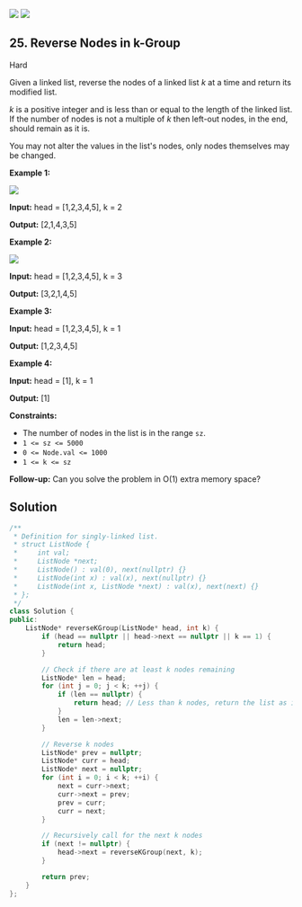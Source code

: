 [![](https://img.shields.io/github/stars/javadev/LeetCode-in-All?label=Stars&style=flat-square)](https://github.com/javadev/LeetCode-in-All)
[![](https://img.shields.io/github/forks/javadev/LeetCode-in-All?label=Fork%20me%20on%20GitHub%20&style=flat-square)](https://github.com/javadev/LeetCode-in-All/fork)

## 25\. Reverse Nodes in k-Group

Hard

Given a linked list, reverse the nodes of a linked list _k_ at a time and return its modified list.

_k_ is a positive integer and is less than or equal to the length of the linked list. If the number of nodes is not a multiple of _k_ then left-out nodes, in the end, should remain as it is.

You may not alter the values in the list's nodes, only nodes themselves may be changed.

**Example 1:**

![](https://assets.leetcode.com/uploads/2020/10/03/reverse_ex1.jpg)

**Input:** head = [1,2,3,4,5], k = 2

**Output:** [2,1,4,3,5] 

**Example 2:**

![](https://assets.leetcode.com/uploads/2020/10/03/reverse_ex2.jpg)

**Input:** head = [1,2,3,4,5], k = 3

**Output:** [3,2,1,4,5] 

**Example 3:**

**Input:** head = [1,2,3,4,5], k = 1

**Output:** [1,2,3,4,5] 

**Example 4:**

**Input:** head = [1], k = 1

**Output:** [1] 

**Constraints:**

*   The number of nodes in the list is in the range `sz`.
*   `1 <= sz <= 5000`
*   `0 <= Node.val <= 1000`
*   `1 <= k <= sz`

**Follow-up:** Can you solve the problem in O(1) extra memory space?



## Solution

```cpp
/**
 * Definition for singly-linked list.
 * struct ListNode {
 *     int val;
 *     ListNode *next;
 *     ListNode() : val(0), next(nullptr) {}
 *     ListNode(int x) : val(x), next(nullptr) {}
 *     ListNode(int x, ListNode *next) : val(x), next(next) {}
 * };
 */
class Solution {
public:
    ListNode* reverseKGroup(ListNode* head, int k) {
        if (head == nullptr || head->next == nullptr || k == 1) {
            return head;
        }

        // Check if there are at least k nodes remaining
        ListNode* len = head;
        for (int j = 0; j < k; ++j) {
            if (len == nullptr) {
                return head; // Less than k nodes, return the list as is
            }
            len = len->next;
        }

        // Reverse k nodes
        ListNode* prev = nullptr;
        ListNode* curr = head;
        ListNode* next = nullptr;
        for (int i = 0; i < k; ++i) {
            next = curr->next;
            curr->next = prev;
            prev = curr;
            curr = next;
        }

        // Recursively call for the next k nodes
        if (next != nullptr) {
            head->next = reverseKGroup(next, k);
        }

        return prev;
    }
};
```